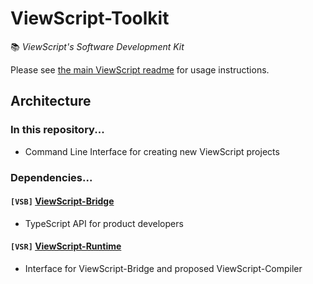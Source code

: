 # ViewScript-Toolkit

📚 _ViewScript's Software Development Kit_

Please see [the main ViewScript readme](https://github.com/alexyuly/ViewScript) for usage instructions.

## Architecture

### In this repository...

- Command Line Interface for creating new ViewScript projects

### Dependencies...

#### `[VSB]` [ViewScript-Bridge](https://github.com/alexyuly/ViewScript-Bridge)

- TypeScript API for product developers

#### `[VSR]` [ViewScript-Runtime](https://github.com/alexyuly/ViewScript)

- Interface for ViewScript-Bridge and proposed ViewScript-Compiler
